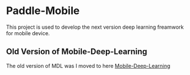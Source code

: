 # Paddle-Mobile

This project is used to develop the next version deep learning freamwork for mobile device.


## Old Version of Mobile-Deep-Learning
The old version of MDL was I moved to here [Mobile-Deep-Learning](https://github.com/allonli/mobile-deep-learning) 


